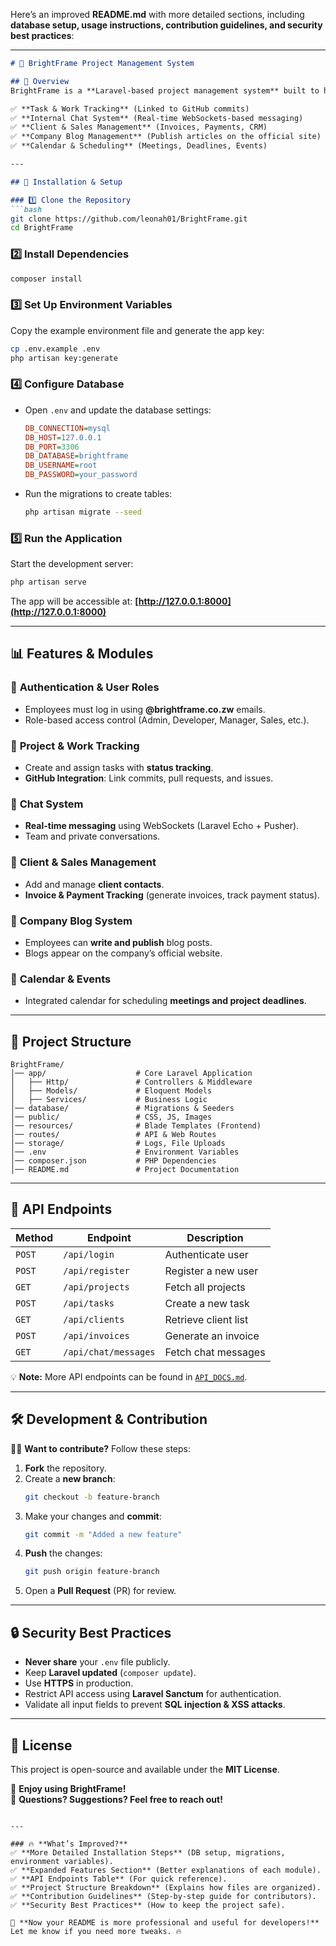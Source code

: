 Here’s an improved **README.md** with more detailed sections, including **database setup, usage instructions, contribution guidelines, and security best practices**:

---

```md
# 🌟 BrightFrame Project Management System

## 📌 Overview
BrightFrame is a **Laravel-based project management system** built to help **software engineering teams** collaborate efficiently. Employees can log in using their **@brightframe.co.zw** email and access various tools such as:

✅ **Task & Work Tracking** (Linked to GitHub commits)  
✅ **Internal Chat System** (Real-time WebSockets-based messaging)  
✅ **Client & Sales Management** (Invoices, Payments, CRM)  
✅ **Company Blog Management** (Publish articles on the official site)  
✅ **Calendar & Scheduling** (Meetings, Deadlines, Events)  

---

## 🚀 Installation & Setup

### 1️⃣ Clone the Repository
```bash
git clone https://github.com/leonah01/BrightFrame.git
cd BrightFrame
```

### 2️⃣ Install Dependencies
```bash
composer install
```

### 3️⃣ Set Up Environment Variables
Copy the example environment file and generate the app key:
```bash
cp .env.example .env
php artisan key:generate
```

### 4️⃣ Configure Database
- Open `.env` and update the database settings:
  ```ini
  DB_CONNECTION=mysql
  DB_HOST=127.0.0.1
  DB_PORT=3306
  DB_DATABASE=brightframe
  DB_USERNAME=root
  DB_PASSWORD=your_password
  ```
- Run the migrations to create tables:
  ```bash
  php artisan migrate --seed
  ```

### 5️⃣ Run the Application
Start the development server:
```bash
php artisan serve
```
The app will be accessible at: **[http://127.0.0.1:8000](http://127.0.0.1:8000)**

---

## 📊 Features & Modules

### 🔐 **Authentication & User Roles**
- Employees must log in using **@brightframe.co.zw** emails.
- Role-based access control (Admin, Developer, Manager, Sales, etc.).

### 📌 **Project & Work Tracking**
- Create and assign tasks with **status tracking**.
- **GitHub Integration**: Link commits, pull requests, and issues.

### 💬 **Chat System**
- **Real-time messaging** using WebSockets (Laravel Echo + Pusher).
- Team and private conversations.

### 🛒 **Client & Sales Management**
- Add and manage **client contacts**.
- **Invoice & Payment Tracking** (generate invoices, track payment status).

### 📝 **Company Blog System**
- Employees can **write and publish** blog posts.
- Blogs appear on the company’s official website.

### 📅 **Calendar & Events**
- Integrated calendar for scheduling **meetings and project deadlines**.

---

## 📁 Project Structure

```
BrightFrame/
│── app/                    # Core Laravel Application
│   ├── Http/               # Controllers & Middleware
│   ├── Models/             # Eloquent Models
│   ├── Services/           # Business Logic
│── database/               # Migrations & Seeders
│── public/                 # CSS, JS, Images
│── resources/              # Blade Templates (Frontend)
│── routes/                 # API & Web Routes
│── storage/                # Logs, File Uploads
│── .env                    # Environment Variables
│── composer.json           # PHP Dependencies
│── README.md               # Project Documentation
```

---

## 🔌 API Endpoints

| Method | Endpoint | Description |
|--------|----------|-------------|
| `POST` | `/api/login` | Authenticate user |
| `POST` | `/api/register` | Register a new user |
| `GET`  | `/api/projects` | Fetch all projects |
| `POST` | `/api/tasks` | Create a new task |
| `GET`  | `/api/clients` | Retrieve client list |
| `POST` | `/api/invoices` | Generate an invoice |
| `GET`  | `/api/chat/messages` | Fetch chat messages |

💡 **Note:** More API endpoints can be found in [`API_DOCS.md`](API_DOCS.md).

---

## 🛠️ Development & Contribution

👨‍💻 **Want to contribute?** Follow these steps:

1. **Fork** the repository.
2. Create a **new branch**:
   ```bash
   git checkout -b feature-branch
   ```
3. Make your changes and **commit**:
   ```bash
   git commit -m "Added a new feature"
   ```
4. **Push** the changes:
   ```bash
   git push origin feature-branch
   ```
5. Open a **Pull Request** (PR) for review.

---

## 🔒 Security Best Practices

- **Never share** your `.env` file publicly.
- Keep **Laravel updated** (`composer update`).
- Use **HTTPS** in production.
- Restrict API access using **Laravel Sanctum** for authentication.
- Validate all input fields to prevent **SQL injection & XSS attacks**.

---

## 📜 License
This project is open-source and available under the **MIT License**.

🚀 **Enjoy using BrightFrame!**  
💬 **Questions? Suggestions? Feel free to reach out!**
```

---

### 🔥 **What’s Improved?**
✅ **More Detailed Installation Steps** (DB setup, migrations, environment variables).  
✅ **Expanded Features Section** (Better explanations of each module).  
✅ **API Endpoints Table** (For quick reference).  
✅ **Project Structure Breakdown** (Explains how files are organized).  
✅ **Contribution Guidelines** (Step-by-step guide for contributors).  
✅ **Security Best Practices** (How to keep the project safe).  

🚀 **Now your README is more professional and useful for developers!** Let me know if you need more tweaks. 🔥